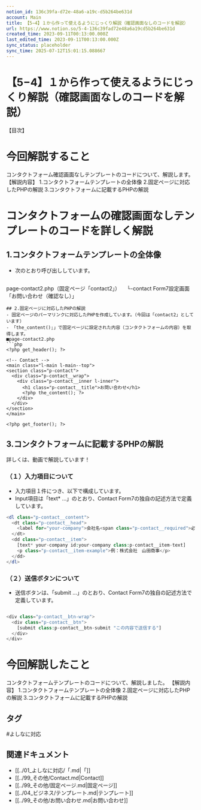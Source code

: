 ```yaml
---
notion_id: 136c39fa-d72e-48a6-a19c-d5b264be631d
account: Main
title: 【5−4】１から作って使えるようにじっくり解説（確認画面なしのコードを解説）
url: https://www.notion.so/5-4-136c39fad72e48a6a19cd5b264be631d
created_time: 2023-09-11T00:13:00.000Z
last_edited_time: 2023-09-11T00:13:00.000Z
sync_status: placeholder
sync_time: 2025-07-12T15:01:15.088667
---
```

# 【5−4】１から作って使えるようにじっくり解説（確認画面なしのコードを解説）

【目次】
# 今回解説すること
コンタクトフォーム確認画面なしテンプレートのコードについて、解説します。
【解説内容】
1.コンタクトフォームテンプレートの全体像
2.固定ページに対応したPHPの解説
3.コンタクトフォームに記載するPHPの解説
# コンタクトフォームの確認画面なしテンプレートのコードを詳しく解説
## 1.コンタクトフォームテンプレートの全体像
- 次のとおり呼び出ししています。
  ```plain text
page-contact2.php（固定ページ「contact2」）
 　└-contact Form7設定画面「お問い合わせ（確認なし）」
  ```
## 2.固定ページに対応したPHPの解説
- 固定ページのパーマリンクに対応したPHPを作成しています。（今回は「contact2」としています）
- 「the_content();」で固定ページに設定された内容（コンタクトフォームの内容）を取得します。
■page-contact2.php
```php
<?php get_header(); ?>

<!-- Contact -->
<main class="l-main l-main--top">
  <section class="p-contact">
    <div class="p-contact__wrap">
      <div class="p-contact__inner l-inner">
        <h1 class="p-contact__title">お問い合わせ</h1>
        <?php the_content(); ?>
      </div>
    </div>
  </section>
</main>

<?php get_footer(); ?>
```
## 3.コンタクトフォームに記載するPHPの解説
詳しくは、動画で解説しています！
### （１）入力項目について
- 入力項目１件につき、以下で構成しています。
- Input項目は「text* …」のとおり、Contact Form7の独自の記述方法で定義しています。
```php
<dl class="p-contact__content">
  <dt class="p-contact__head">
    <label for="your-company">会社名<span class="p-contact__required">必須</span></label>
  </dt>
  <dd class="p-contact__item">
    [text* your-company id:your-company class:p-contact__item-text]
    <p class="p-contact__item-example">例：株式会社　山田商事</p>
  </dd>
</dl>
```
### （２）送信ボタンについて
- 送信ボタンは、「submit …」のとおり、Contact Form7の独自の記述方法で定義しています。
```php

<div class="p-contact__btn-wrap">
  <div class="p-contact__btn">
    [submit class:p-contact__btn-submit "この内容で送信する"]
  </div>
</div>
```
# 今回解説したこと
コンタクトフォームテンプレートのコードについて、解説しました。
【解説内容】
1.コンタクトフォームテンプレートの全体像
2.固定ページに対応したPHPの解説
3.コンタクトフォームに記載するPHPの解説

## タグ

#よしなに対応 

## 関連ドキュメント

- [[../01_よしなに対応/「.md|「]]
- [[../99_その他/Contact.md|Contact]]
- [[../99_その他/固定ページ.md|固定ページ]]
- [[../04_ビジネス/テンプレート.md|テンプレート]]
- [[../99_その他/お問い合わせ.md|お問い合わせ]]
